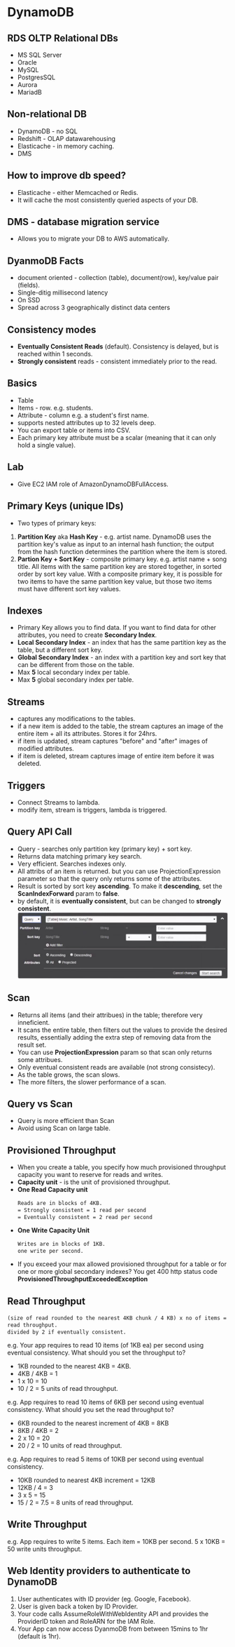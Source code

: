 # DynamoDB

## RDS OLTP Relational DBs
* MS SQL Server
* Oracle
* MySQL
* PostgresSQL
* Aurora
* MariadB

## Non-relational DB
* DynamoDB - no SQL
* Redshift - OLAP datawarehousing
* Elasticache - in memory caching.
* DMS

## How to improve db speed?
* Elasticache - either Memcached or Redis.
* It will cache the most consistently queried aspects of your DB.

## DMS - database migration service
* Allows you to migrate your DB to AWS automatically.

## DyanmoDB Facts
* document oriented - collection (table), document(row), key/value pair (fields).
* Single-ditig millisecond latency
* On SSD
* Spread across 3 geographically distinct data centers

## Consistency modes
* **Eventually Consistent Reads** (default). Consistency is delayed, but is reached within 1 seconds.
* **Strongly consistent** reads - consistent immediately prior to the read.

## Basics
* Table 
* Items - row. e.g. students.
* Attribute - column e.g. a student's first name. 
* supports nested attributes up to 32 levels deep.
* You can export table or items into CSV.
* Each primary key attribute must be a scalar (meaning that it can only hold a single value).

## Lab
* Give EC2 IAM role of AmazonDynamoDBFullAccess.

## Primary Keys (unique IDs)
* Two types of primary keys:
1. **Partition Key** aka **Hash Key** - e.g. artist name. DynamoDB uses the partition key's value as input to an internal hash function; the output from the hash function determines the partition where the item is stored.
2. **Partion Key + Sort Key** -  composite primary key. e.g. artist name + song title. All items with the same partition key are stored together, in sorted order by sort key value.
   With a composite primary key, it is possible for two items to have the same partition key value, but those two items must have different sort key values.

## Indexes
* Primary Key allows you to find data. If you want to find data for other attributes, you need to create **Secondary Index**.
* **Local Secondary Index** - an index that has the same partition key as the table, but a different sort key. 
* **Global Secondary Index** -  an index with a partition key and sort key that can be different from those on the table.
* Max **5** local secondary index per table.
* Max **5** global secondary index per table.

## Streams
* captures any modifications to the tables.
* if a new item is added to the table, the stream captures an image of the entire item + all its attributes. Stores it for 24hrs.
* if item is updated, stream captures "before" and "after" images of modified attributes.
* if item is deleted, stream captures image of entire item before it was deleted. 

## Triggers
* Connect Streams to lambda.
* modify item, stream is triggers, lambda is triggered.

## Query API Call
* Query - searches only partition key (primary key) + sort key.
* Returns data matching primary key search.
* Very efficient. Searches indexes only.
* All attribs of an item is returned. but you can use ProjectionExpression parameter so that the query only returns some of the attributes.
* Result is sorted by sort key **ascending**. To make it **descending**, set the **ScanIndexForward** param to **false**.
* by default, it is **eventually consistent**, but can be changed to **strongly consistent**.
![](./images/dynamodb_query.jpg)



## Scan 
* Returns all items (and their attribues) in the table; therefore very inneficient.
* It scans the entire table, then filters out the values to provide the desired results, essentially adding the extra step of removing data from the result set.
* You can use **ProjectionExpression** param so that scan only returns some attribues.
* Only eventual consistent reads are available (not strong consistecy).
* As the table grows, the scan slows.
* The more filters, the slower performance of a scan.

## Query vs Scan
 * Query is more efficient than Scan
 * Avoid using Scan on large table. 

## Provisioned Throughput
* When you create a table, you specify how much provisioned throughput capacity you want to reserve for reads and writes.
* **Capacity unit** - is the unit of provisioned throughput.
* **One Read Capacity unit** 
  ```
  Reads are in blocks of 4KB.
  = Strongly consistent = 1 read per second
  = Eventually consistent = 2 read per second
  ```
* **One Write Capacity Unit**  
    ```
    Writes are in blocks of 1KB.
    one write per second.
    ```
* If you exceed your max allowed provisioned throughput for a table or for one or more global secondary indexes? You get 400 http status code **ProvisionedThroughputExceededException**
## Read Throughput
```
(size of read rounded to the nearest 4KB chunk / 4 KB) x no of items = read throughput. 
divided by 2 if eventually consistent.
```    
e.g. Your app requires to read 10 items (of 1KB ea) per second using eventual consistency. What should you set the throughput to?
* 1KB rounded to the nearest 4KB = 4KB.
* 4KB / 4KB = 1 
* 1 x 10 = 10
* 10 / 2 = 5 units of read throughput.

e.g. App requires to read 10 items of 6KB per second using eventual consistency.
What should you set the read throughput to?
* 6KB rounded to the nearest increment of 4KB = 8KB
* 8KB / 4KB = 2
* 2 x 10 = 20
* 20 / 2 = 10 units of read throughput.

e.g. App requires to read 5 items of 10KB per second using eventual consistency.
* 10KB rounded to nearest 4KB increment = 12KB
* 12KB / 4 = 3
* 3 x 5 = 15
* 15 / 2 = 7.5 = 8 units of read throughput.

## Write Throughput
e.g. App requires to write 5 items. Each item = 10KB per second.
5 x 10KB = 50 write units throughput.

## Web Identity providers to authenticate to DynamoDB
1. User authenticates with ID provider (eg. Google, Facebook).
2. User is given back a token by ID Provider.
3. Your code calls AssumeRoleWithWebIdentity API and provides the ProviderID token and RoleARN for the IAM Role.
4. Your App can now access DyanmoDB from between 15mins to 1hr (default is 1hr).

